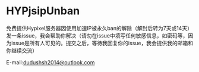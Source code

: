 # HYPjsipUnban
免费提供Hypixel服务器因使用加速IP被永久ban的解除（解封后转为7天或14天）发一条issue，我会帮助你解决（请勿在issue中填写任何敏感信息，如密码等，因为issue是所有人可见的。提交之后，等待我回复你的issue，我会提供我的邮箱和你继续交流）

E-mail:dudushsh2014@outlook.com
